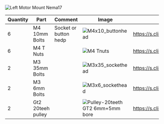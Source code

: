 ![Left Motor Mount Nema17](https://user-images.githubusercontent.com/37383368/137669099-9acac9ab-8dbd-46ca-8249-78d256e06f03.gif)

| Quantity | Part                         | Comment              | Image  | Links  |
| ------ | ----                           | -------              | -----  | -----	|
| 6       | M4 10mm Bolts                | Socket or button hedp |	![M4x10_buttonhead](https://user-images.githubusercontent.com/37383368/137783366-eb775458-f35d-435f-8b33-ee8cf37a0e12.png)      | https://s.click.aliexpress.com/e/_AbUp3N |
| 6       | M4 T Nuts                    |                       |	![M4 Tnuts](https://user-images.githubusercontent.com/37383368/137783436-4e1c6bae-e78c-47b5-b697-86cc7f41cef6.PNG)        | https://s.click.aliexpress.com/e/_AsGUWF |
| 2       | M3 35mm Bolts                |                       | 	![M3x35_sockethead](https://user-images.githubusercontent.com/37383368/137784085-14e0c99b-05d1-4620-97a1-6385ebfe1d04.png)      | https://s.click.aliexpress.com/e/_991jT9 |
| 2       | M3 6mm Bolts                |                       | ![M3x6_sockethead](https://user-images.githubusercontent.com/37383368/137784681-488fde31-5581-4e50-90a7-7d5c8438d763.png)	     | https://s.click.aliexpress.com/e/_991jT9 |
| 2       | Gt2 20teeh pulley           |                       | ![Pulley-20teeth GT2 6mm+5mm bore](https://user-images.githubusercontent.com/37383368/137785091-7e4211e4-f66a-48da-8b55-a3f79002b99c.png)	     | https://s.click.aliexpress.com/e/_ATlwQj |
